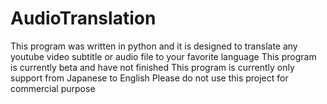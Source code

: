 # AudioTranslation
This program was written in python and it is designed to translate any youtube video subtitle or audio file to your favorite language
This program is currently beta and have not finished
This program is currently only support from Japanese to English
Please do not use this project for commercial purpose
